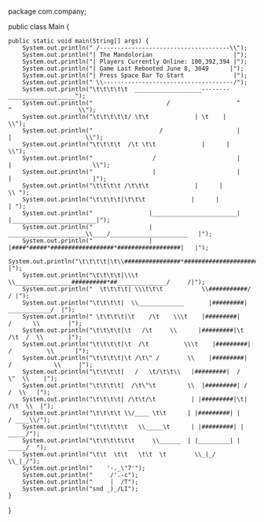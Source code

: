 package com.company;

public class Main {

    public static void main(String[] args) {
        System.out.println(" /-------------------------------------\\");
        System.out.println("| The Mandolorian                       |");
        System.out.println("| Players Currently Online: 100,392,394 |");
        System.out.println("| Game Last Rebooted June 8, 3049      |");
        System.out.println("| Press Space Bar To Start              |");
        System.out.println(" \\-------------------------------------/");
        System.out.println("\t\t\t\t\t  ___________________--------___________________");
        System.out.println("					 /                   ^      ^                   \\");
        System.out.println("\t\t\t\t\t/ \t\t             | \t    |                    \\");
        System.out.println("			       /                     |      |                     \\");
        System.out.println("\t\t\t\t  /\t \t\t             |      |                      \\");
        System.out.println("				 /			             |      |                       \\");
        System.out.println("				 |			             |      |                       |");
        System.out.println("\t\t\t\t /\t\t\t             |      |                        \\ ");
        System.out.println("\t\t\t\t|\t\t\t             |      |                        | ");
        System.out.println("			    |________________________|      |________________________|");
        System.out.println("	     	    |   ______________________\\____/______________________   |");
        System.out.println("                |	|####*#####*##################*##################|   |");
        System.out.println("\t\t\t\t|\t\\################*########################*#####/    |");
        System.out.println("\t\t\t\t|\\\t  \\________________##########*##______________/     /|");
        System.out.println("  \t\t\t\t| \\\t\t\t           \\###########/                   / |");
        System.out.println("\t\t\t\t|  \\_____________       |#########|       ____________/  |");
        System.out.println(" \t\t\t\t|\t    /\t    \\\t    |#########|      /      \\        |");
        System.out.println("\t\t\t\t|\t   /\t     \\      |#########|\t    /\t  /  \\       |");
        System.out.println("\t\t\t\t|\t  /\t          \\\t    |#########|    /          \\      |");
        System.out.println("\t\t\t\t|\t /\t\" /        \\    |#########|   /            \\     |");
        System.out.println("\t\t\t\t|   /   \t/\t\t\\   |#########|  /           \"  \\    |");
        System.out.println("\t\t\t\t|  /\t\"\t         \\  |#########| /             /  \\   |");
        System.out.println("\t\t\t\t| /\t\t/\t          | |#########|\t|             /\t  \\  |");
        System.out.println("\t\t\t\t \\/____ \t\t      | |#########| |            / ____\\/");
        System.out.println("\t\t\t\t\t   \\_____\t      | |#########| |        _____/");
        System.out.println("\t\t\t\t\t\t     \\______  | |_________| |  _____/  ");
        System.out.println("\t\t  \t\t   \t\t  \t        \\_|_/         \\_|_/");
        System.out.println("    '-._\"7'");
        System.out.println("     /'.-c");
        System.out.println("     |  /T");
        System.out.println("snd _)_/LI");
    }
}
